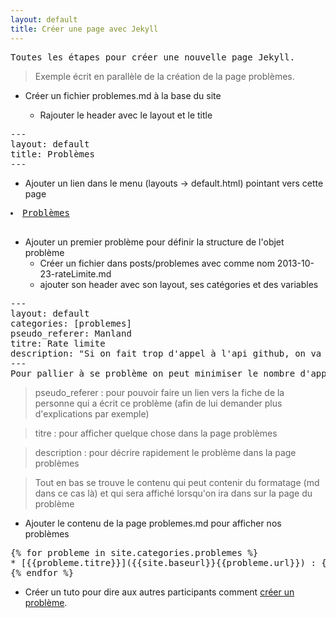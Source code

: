 ```yaml
---
layout: default
title: Créer une page avec Jekyll
---
```


<pre>Toutes les étapes pour créer une nouvelle page Jekyll.</pre>

> Exemple écrit en parallèle de la création de la page problèmes.

* Créer un fichier problemes.md à la base du site
  
  * Rajouter le header avec le layout et le title

<pre>
---
layout: default
title: Problèmes
---
</pre>

* Ajouter un lien dans le menu (layouts -> default.html) pointant vers cette page

<pre>
<li><a href="{{site.baseurl}}/problemes.html" {% if page.url contains "problemes.html" %}class="active"{% endif %}>Problèmes</a></li>
</pre>

* Ajouter un premier problème pour définir la structure de l'objet problème
  * Créer un fichier dans posts/problemes avec comme nom 2013-10-23-rateLimite.md
  * ajouter son header avec son layout, ses catégories et des variables

<pre>
---
layout: default
categories: [problemes]
pseudo_referer: Manland
titre: Rate limite
description: "Si on fait trop d'appel à l'api github, on va avoir des rate limit"
---
Pour pallier à se problème on peut minimiser le nombre d'appel, localStorage power. 
</pre>

> pseudo_referer : pour pouvoir faire un lien vers la fiche de la personne qui a écrit ce problème (afin de lui demander plus d'explications par exemple)

> titre : pour afficher quelque chose dans la page problèmes

> description : pour décrire rapidement le problème dans la page problèmes 

> Tout en bas se trouve le contenu qui peut contenir du formatage (md dans ce cas là) et qui sera affiché lorsqu'on ira dans sur la page du problème

* Ajouter le contenu de la page problemes.md pour afficher nos problèmes

<pre>
{% for probleme in site.categories.problemes %}
* [{{probleme.titre}}]({{site.baseurl}}{{probleme.url}}) : {{probleme.description}} *(remonté par [{{probleme.pseudo_referer}}]({{site.baseurl}}/membres.html#{{probleme.pseudo_referer}}))*
{% endfor %}
</pre>

* Créer un tuto pour dire aux autres participants comment [créer un problème]({{site.baseurl}}/tutos/2013/10/23/creer-probleme.html).